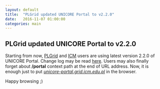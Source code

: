 ```yaml
---
layout: default
title:  "PLGrid updated UNICORE Portal to v2.2.0"
date:   2016-11-07 01:00:00
categories: main
---
```


## PLGrid updated UNICORE Portal to v2.2.0

Starting from now, [PLGrid][plgrid] and [ICM][icm] users are using latest version 2.2.0 of UNICORE Portal. 
Change log may be read [here](https://www.unicore.eu/changes/portal). 
Users may also finally forget about **/portal** context path at the end of URL address. 
Now, it is enough just to put [*unicore-portal.grid.icm.edu.pl*][uportal] in the browser.

Happy browsing ;)

[plgrid]:  http://plgrid.pl
[icm]:     http://icm.edu.pl
[uportal]: http://unicore-portal.grid.icm.edu.pl
